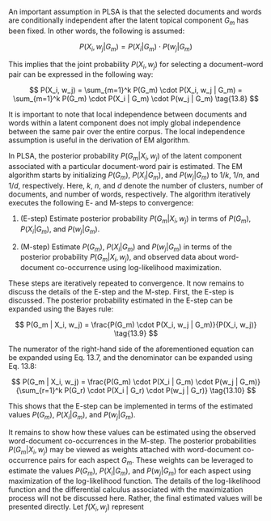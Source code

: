 
An important assumption in PLSA is that the selected documents and words are conditionally independent after the latent topical component $G_m$ has been fixed. In other words, the following is assumed:

$$
P(X_i, w_j | G_m) = P(X_i | G_m) \cdot P(w_j | G_m) \tag{13.7}
$$

This implies that the joint probability $P(X_i, w_j)$ for selecting a document–word pair can be expressed in the following way:

$$
P(X_i, w_j) = \sum_{m=1}^k P(G_m) \cdot P(X_i, w_j | G_m) = \sum_{m=1}^k P(G_m) \cdot P(X_i | G_m) \cdot P(w_j | G_m) \tag{13.8}
$$

It is important to note that local independence between documents and words within a latent component does not imply global independence between the same pair over the entire corpus. The local independence assumption is useful in the derivation of EM algorithm. 

In PLSA, the posterior probability $P(G_m | X_i, w_j)$ of the latent component associated with a particular document-word pair is estimated. The EM algorithm starts by initializing $P(G_m)$, $P(X_i | G_m)$, and $P(w_j | G_m)$ to $1/k$, $1/n$, and $1/d$, respectively. Here, $k$, $n$, and $d$ denote the number of clusters, number of documents, and number of words, respectively. The algorithm iteratively executes the following E- and M-steps to convergence:

1. (E-step) Estimate posterior probability $P(G_m | X_i, w_j)$ in terms of $P(G_m)$, $P(X_i | G_m)$, and $P(w_j | G_m)$.

2. (M-step) Estimate $P(G_m)$, $P(X_i | G_m)$ and $P(w_j | G_m)$ in terms of the posterior probability $P(G_m | X_i, w_j)$, and observed data about word-document co-occurrence using log-likelihood maximization.

These steps are iteratively repeated to convergence. It now remains to discuss the details of the E-step and the M-step. First, the E-step is discussed. The posterior probability estimated in the E-step can be expanded using the Bayes rule:

$$
P(G_m | X_i, w_j) = \frac{P(G_m) \cdot P(X_i, w_j | G_m)}{P(X_i, w_j)} \tag{13.9}
$$

The numerator of the right-hand side of the aforementioned equation can be expanded using Eq. 13.7, and the denominator can be expanded using Eq. 13.8:

$$
P(G_m | X_i, w_j) = \frac{P(G_m) \cdot P(X_i | G_m) \cdot P(w_j | G_m)}{\sum_{r=1}^k P(G_r) \cdot P(X_i | G_r) \cdot P(w_j | G_r)} \tag{13.10}
$$

This shows that the E-step can be implemented in terms of the estimated values $P(G_m)$, $P(X_i | G_m)$, and $P(w_j | G_m)$.

It remains to show how these values can be estimated using the observed word-document co-occurrences in the M-step. The posterior probabilities $P(G_m | X_i, w_j)$ may be viewed as weights attached with word-document co-occurrence pairs for each aspect $G_m$. These weights can be leveraged to estimate the values $P(G_m)$, $P(X_i | G_m)$, and $P(w_j | G_m)$ for each aspect using maximization of the log-likelihood function. The details of the log-likelihood function and the differential calculus associated with the maximization process will not be discussed here. Rather, the final estimated values will be presented directly. Let $f(X_i, w_j)$ represent
